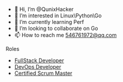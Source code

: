 - 👋 Hi, I’m @QunixHacker
- 👀 I’m interested in Linux\Python\Go
- 🌱 I’m currently learning Perf
- 💞️ I’m looking to collaborate on Go
- 📫 How to reach me 546761972@qq.com

Roles

* [FullStack Developer](./FullStack/README.md)
* [DevOps Developer](./DevOps/README.md)
* [Certified Scrum Master](./Scrum/README.md)

<!---
QunixHacker/QunixHacker is a ✨ special ✨ repository because its `README.md` (this file) appears on your GitHub profile.
You can click the Preview link to take a look at your changes.
--->
